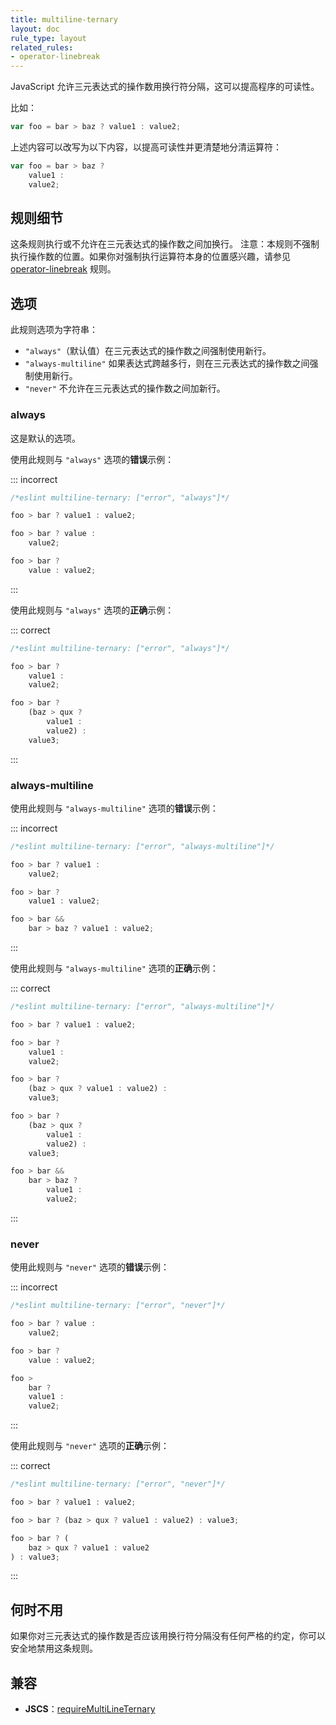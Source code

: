```yaml
---
title: multiline-ternary
layout: doc
rule_type: layout
related_rules:
- operator-linebreak
---
```


JavaScript 允许三元表达式的操作数用换行符分隔，这可以提高程序的可读性。

比如：

```js
var foo = bar > baz ? value1 : value2;
```

上述内容可以改写为以下内容，以提高可读性并更清楚地分清运算符：

```js
var foo = bar > baz ?
    value1 :
    value2;
```

## 规则细节

这条规则执行或不允许在三元表达式的操作数之间加换行。
注意：本规则不强制执行操作数的位置。如果你对强制执行运算符本身的位置感兴趣，请参见 [operator-linebreak](operator-linebreak) 规则。

## 选项

此规则选项为字符串：

* `"always"`（默认值）在三元表达式的操作数之间强制使用新行。
* `"always-multiline"` 如果表达式跨越多行，则在三元表达式的操作数之间强制使用新行。
* `"never"` 不允许在三元表达式的操作数之间加新行。

### always

这是默认的选项。

使用此规则与 `"always"` 选项的**错误**示例：

::: incorrect

```js
/*eslint multiline-ternary: ["error", "always"]*/

foo > bar ? value1 : value2;

foo > bar ? value :
    value2;

foo > bar ?
    value : value2;
```

:::

使用此规则与 `"always"` 选项的**正确**示例：

::: correct

```js
/*eslint multiline-ternary: ["error", "always"]*/

foo > bar ?
    value1 :
    value2;

foo > bar ?
    (baz > qux ?
        value1 :
        value2) :
    value3;
```

:::

### always-multiline

使用此规则与 `"always-multiline"` 选项的**错误**示例：

::: incorrect

```js
/*eslint multiline-ternary: ["error", "always-multiline"]*/

foo > bar ? value1 :
    value2;

foo > bar ?
    value1 : value2;

foo > bar &&
    bar > baz ? value1 : value2;
```

:::

使用此规则与 `"always-multiline"` 选项的**正确**示例：

::: correct

```js
/*eslint multiline-ternary: ["error", "always-multiline"]*/

foo > bar ? value1 : value2;

foo > bar ?
    value1 :
    value2;

foo > bar ?
    (baz > qux ? value1 : value2) :
    value3;

foo > bar ?
    (baz > qux ?
        value1 :
        value2) :
    value3;

foo > bar &&
    bar > baz ?
        value1 :
        value2;
```

:::

### never

使用此规则与 `"never"` 选项的**错误**示例：

::: incorrect

```js
/*eslint multiline-ternary: ["error", "never"]*/

foo > bar ? value :
    value2;

foo > bar ?
    value : value2;

foo >
    bar ?
    value1 :
    value2;
```

:::

使用此规则与 `"never"` 选项的**正确**示例：

::: correct

```js
/*eslint multiline-ternary: ["error", "never"]*/

foo > bar ? value1 : value2;

foo > bar ? (baz > qux ? value1 : value2) : value3;

foo > bar ? (
    baz > qux ? value1 : value2
) : value3;
```

:::

## 何时不用

如果你对三元表达式的操作数是否应该用换行符分隔没有任何严格的约定，你可以安全地禁用这条规则。

## 兼容

* **JSCS**：[requireMultiLineTernary](https://jscs-dev.github.io/rule/requireMultiLineTernary)
